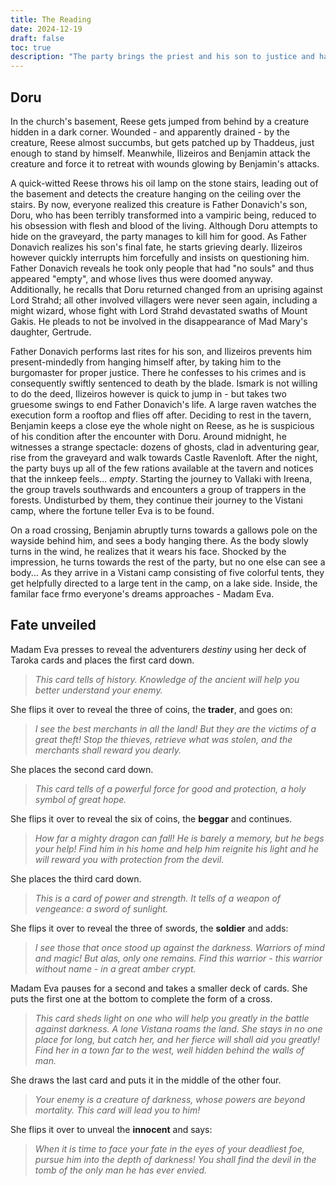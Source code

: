 ```yaml
---
title: The Reading
date: 2024-12-19
draft: false
toc: true
description: "The party brings the priest and his son to justice and have their fate revealed"
---
```


## Doru

In the church's basement, Reese gets jumped from behind by a creature hidden in a dark corner. Wounded - and apparently drained - by the creature, Reese almost succumbs, but gets patched up by Thaddeus, just enough to stand by himself. Meanwhile, Ilizeiros and Benjamin attack the creature and force it to retreat with wounds glowing by Benjamin's attacks. 

A quick-witted Reese throws his oil lamp on the stone stairs, leading out of the basement and detects the creature hanging on the ceiling over the stairs. By now, everyone realized this creature is Father Donavich's son, Doru, who has been terribly transformed into a vampiric being, reduced to his obsession with flesh and blood of the living. Although Doru attempts to hide on the graveyard, the party manages to kill him for good. 
As Father Donavich realizes his son's final fate, he starts grieving dearly. Ilizeiros however quickly interrupts him forcefully and insists on questioning him. Father Donavich reveals he took only people that had "no souls" and thus appeared "empty", and whose lives thus were doomed anyway. Additionally, he recalls that Doru returned changed from an uprising against Lord Strahd; all other involved villagers were never seen again, including a might wizard, whose fight with Lord Strahd devastated swaths of Mount Gakis. He pleads to not be involved in the disappearance of Mad Mary's daughter, Gertrude.

Father Donavich performs last rites for his son, and Ilizeiros prevents him present-mindedly from hanging himself after, by taking him to the burgomaster for proper justice. There he confesses to his crimes and is consequently swiftly sentenced to death by the blade. Ismark is not willing to do the deed, Ilizeiros however is quick to jump in - but takes two gruesome swings to end Father Donavich's life. A large raven watches the execution form a rooftop and flies off after.
Deciding to rest in the tavern, Benjamin keeps a close eye the whole night on Reese, as he is suspicious of his condition after the encounter with Doru. Around midnight, he witnesses a strange spectacle: dozens of ghosts, clad in adventuring gear, rise from the graveyard and walk towards Castle Ravenloft.
After the night, the party buys up all of the few rations available at the tavern and notices that the innkeep feels... *empty*. Starting the journey to Vallaki with Ireena, the group travels southwards and encounters a group of trappers in the forests. Undisturbed by them, they continue their journey to the Vistani camp, where the fortune teller Eva is to be found.

On a road crossing, Benjamin abruptly turns towards a gallows pole on the wayside behind him, and sees a body hanging there. As the body slowly turns in the wind, he realizes that it wears his face. Shocked by the impression, he turns towards the rest of the party, but no one else can see a body...
As they arrive in a Vistani camp consisting of five colorful tents, they get helpfully directed to a large tent in the camp, on a lake side. Inside, the familar face frmo everyone's dreams approaches - Madam Eva.

## Fate unveiled

Madam Eva presses to reveal the adventurers *destiny* using her deck of Taroka cards and places the first card down. 

> *This card tells of history. Knowledge of the ancient will help you better understand your enemy.*

She flips it over to reveal the three of coins, the **trader**, and goes on: 

> *I see the best merchants in all the land! But they are the victims of a great theft! Stop the thieves, retrieve what was stolen, and the merchants shall reward you dearly.*

She places the second card down.

> *This card tells of a powerful force for good and protection, a holy symbol of great hope.*

She flips it over to reveal the six of coins, the **beggar** and continues.

> *How far a mighty dragon can fall! He is barely a memory, but he begs your help! Find him in his home and help him reignite his light and he will reward you with protection from the devil.*

She places the third card down.

> *This is a card of power and strength. It tells of a weapon of vengeance: a sword of sunlight.*

She flips it over to reveal the three of swords, the **soldier** and adds:

> *I see those that once stood up against the darkness. Warriors of mind and magic! But alas, only one remains. Find this warrior - this warrior without name - in a great amber crypt.*

Madam Eva pauses for a second and takes a smaller deck of cards. She puts the first one at the bottom to complete the form of a cross.

> *This card sheds light on one who will help you greatly in the battle against darkness. A lone Vistana roams the land. She stays in no one place for long, but catch her, and her fierce will shall aid you greatly! Find her in a town far to the west, well hidden behind the walls of man.*

She draws the last card and puts it in the middle of the other four. 

> *Your enemy is a creature of darkness, whose powers are beyond mortality. This card will lead you to him!*

She flips it over to unveal the **innocent** and says:

> *When it is time to face your fate in the eyes of your deadliest foe, pursue him into the depth of darkness! You shall find the devil in the tomb of the only man he has ever envied.*